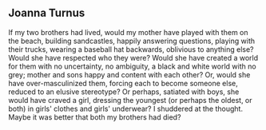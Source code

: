 ## Joanna Turnus

If my two brothers had lived, would my mother have played with them on
the beach, building sandcastles, happily answering questions, playing
with their trucks, wearing a baseball hat backwards, oblivious to
anything else? Would she have respected who they were? Would she have
created a world for them with no uncertainty, no ambiguity, a black and
white world with no grey; mother and sons happy and content with each
other? Or, would she have over-masculinized them, forcing each to become
someone else, reduced to an elusive stereotype? Or perhaps, satiated
with boys, she would have craved a girl, dressing the youngest (or
perhaps the oldest, or both) in girls' clothes and girls' underwear? I
shuddered at the thought. Maybe it was better that both my brothers had
died?
